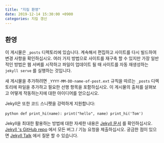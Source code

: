 ```yaml
---
title: "지킬 환영"
date: 2019-12-14 15:30:00 +0900
categories: 지킬 갱신
---
```


## 환영 

이 게시물은 ```_posts``` 디렉토리에 있습니다. 계속해서 편집하고 사이트를 다시 빌드하여 변경 사항을 확인하십시오. 여러 가지 방법으로 사이트를 재구축 할 수 있지만 가장 일반적인 방법은 웹 서버를 시작하고 파일이 업데이트 될 때 사이트를 자동 재생성하는 ```jekyll serve``` 를 실행하는 것입니다.

새 게시물을 추가하려면 ```_YYYY-MM-DD-name-of-post.ext``` 규칙을 따르는 ```_posts```  디렉토리에 파일을 추가하고 필요한 선행 항목을 포함하십시오. 이 게시물의 출처를 살펴보고 어떻게 작동하는지에 대한 아이디어를 얻으십시오.

Jekyll은 또한 코드 스니펫을 강력하게 지원합니다:

​```python
def print_hi(name):
  print("hello", name)
print_hi('Tom')
​```

Jekyll을 최대한 활용하는 방법에 대한 자세한 내용은 [Jekyll 문서][jekyll-docs] 를 확인하십시오. [Jekyll 's GitHub repo][jekyll-gh] 에서 모든 버그 / 기능 요청을 제출하십시오. 궁금한 점이 있으면 [Jekyll Talk][jekyll-talk] 에서 질문 할 수 있습니다.

[jekyll-docs]: https://jekyllrb.com/docs/home
[jekyll-gh]:   https://github.com/jekyll/jekyll
[jekyll-talk]: https://talk.jekyllrb.com/
